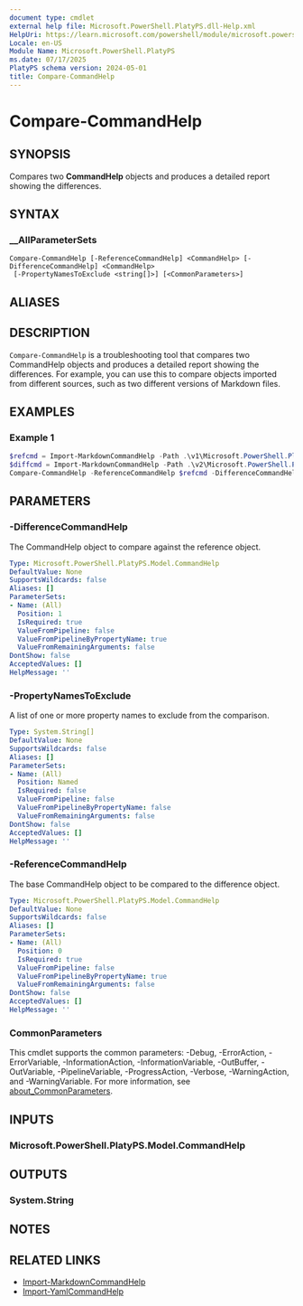 ```yaml
---
document type: cmdlet
external help file: Microsoft.PowerShell.PlatyPS.dll-Help.xml
HelpUri: https://learn.microsoft.com/powershell/module/microsoft.powershell.platyps/compare-commandhelp?view=ps-modules&WT.mc_id=ps-gethelp
Locale: en-US
Module Name: Microsoft.PowerShell.PlatyPS
ms.date: 07/17/2025
PlatyPS schema version: 2024-05-01
title: Compare-CommandHelp
---
```


# Compare-CommandHelp

## SYNOPSIS

Compares two **CommandHelp** objects and produces a detailed report showing the differences.

## SYNTAX

### __AllParameterSets

```
Compare-CommandHelp [-ReferenceCommandHelp] <CommandHelp> [-DifferenceCommandHelp] <CommandHelp>
 [-PropertyNamesToExclude <string[]>] [<CommonParameters>]
```

## ALIASES

## DESCRIPTION

`Compare-CommandHelp` is a troubleshooting tool that compares two CommandHelp objects and produces a
detailed report showing the differences. For example, you can use this to compare objects imported
from different sources, such as two different versions of Markdown files.

## EXAMPLES

### Example 1

```powershell
$refcmd = Import-MarkdownCommandHelp -Path .\v1\Microsoft.PowerShell.PlatyPS\Compare-CommandHelp.md
$diffcmd = Import-MarkdownCommandHelp -Path .\v2\Microsoft.PowerShell.PlatyPS\Compare-CommandHelp.md
Compare-CommandHelp -ReferenceCommandHelp $refcmd -DifferenceCommandHelp $diffcmd > .\diff.log
```

## PARAMETERS

### -DifferenceCommandHelp

The CommandHelp object to compare against the reference object.

```yaml
Type: Microsoft.PowerShell.PlatyPS.Model.CommandHelp
DefaultValue: None
SupportsWildcards: false
Aliases: []
ParameterSets:
- Name: (All)
  Position: 1
  IsRequired: true
  ValueFromPipeline: false
  ValueFromPipelineByPropertyName: true
  ValueFromRemainingArguments: false
DontShow: false
AcceptedValues: []
HelpMessage: ''
```

### -PropertyNamesToExclude

A list of one or more property names to exclude from the comparison.

```yaml
Type: System.String[]
DefaultValue: None
SupportsWildcards: false
Aliases: []
ParameterSets:
- Name: (All)
  Position: Named
  IsRequired: false
  ValueFromPipeline: false
  ValueFromPipelineByPropertyName: false
  ValueFromRemainingArguments: false
DontShow: false
AcceptedValues: []
HelpMessage: ''
```

### -ReferenceCommandHelp

The base CommandHelp object to be compared to the difference object.

```yaml
Type: Microsoft.PowerShell.PlatyPS.Model.CommandHelp
DefaultValue: None
SupportsWildcards: false
Aliases: []
ParameterSets:
- Name: (All)
  Position: 0
  IsRequired: true
  ValueFromPipeline: false
  ValueFromPipelineByPropertyName: true
  ValueFromRemainingArguments: false
DontShow: false
AcceptedValues: []
HelpMessage: ''
```

### CommonParameters

This cmdlet supports the common parameters: -Debug, -ErrorAction, -ErrorVariable,
-InformationAction, -InformationVariable, -OutBuffer, -OutVariable, -PipelineVariable,
-ProgressAction, -Verbose, -WarningAction, and -WarningVariable. For more information, see
[about_CommonParameters](https://go.microsoft.com/fwlink/?LinkID=113216).

## INPUTS

### Microsoft.PowerShell.PlatyPS.Model.CommandHelp

## OUTPUTS

### System.String

## NOTES

## RELATED LINKS

- [Import-MarkdownCommandHelp](Import-MarkdownCommandHelp.md)
- [Import-YamlCommandHelp](Import-YamlCommandHelp.md)
